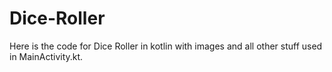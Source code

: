 # Dice-Roller
Here is the code for Dice Roller in kotlin with images and all other stuff used in MainActivity.kt.
